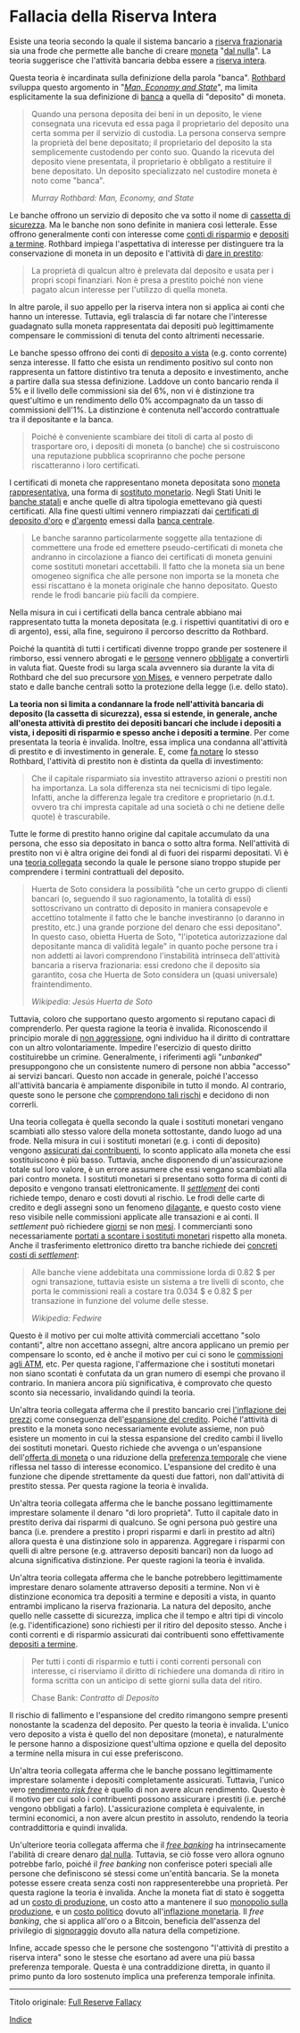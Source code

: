 # Fallacia della Riserva Intera



Esiste una teoria secondo la quale il sistema bancario a [riserva frazionaria](https://en.wikipedia.org/wiki/Fractional-reserve_banking) sia una frode che permette alle banche di creare [moneta](ch101-glossary.md#moneta) "[dal nulla](ch084-thin-air-fallacy.md)". La teoria suggerisce che l'attività bancaria debba essere a [riserva intera](https://en.wikipedia.org/wiki/Full-reserve_banking).

Questa teoria è incardinata sulla definizione della parola "banca". [Rothbard](https://it.wikipedia.org/wiki/Murray_Rothbard) sviluppa questo argomento in "[_Man, Economy and State_](https://mises.org/library/man-economy-and-state-power-and-market/html)", ma limita esplicitamente la sua definizione di [banca](https://mises.org/library/man-economy-and-state-power-and-market/html/pp/1086) a quella di "deposito" di moneta.

> Quando una persona deposita dei beni in un deposito, le viene consegnata una ricevuta ed essa paga il proprietario del deposito una certa somma per il servizio di custodia. La persona conserva sempre la proprietà del bene depositato; il proprietario del deposito la sta semplicemente custodendo per conto suo. Quando la ricevuta del deposito viene presentata, il proprietario è obbligato a restituire il bene depositato. Un deposito specializzato nel custodire moneta è noto come "banca".
>
> *Murray Rothbard: Man, Economy, and State*

Le banche offrono un servizio di deposito che va sotto il nome di [cassetta di sicurezza](https://it.wikipedia.org/wiki/Cassetta_di_sicurezza). Ma le banche non sono definite in maniera così letterale. Esse offrono generalmente conti con interesse come [conti di risparmio](https://en.wikipedia.org/wiki/Savings_account) e [depositi a termine](https://en.wikipedia.org/wiki/Time_deposit). Rothbard impiega l'aspettativa di interesse per distinguere tra la conservazione di moneta in un deposito e l'attività di [dare in prestito](ch101-glossary.md#dare-in-prestito---investire):

> La proprietà di qualcun altro è prelevata dal deposito e usata per i propri scopi finanziari. Non è presa a prestito poiché non viene pagato alcun interesse per l'utilizzo di quella moneta.

In altre parole, il suo appello per la riserva intera non si applica ai conti che hanno un interesse. Tuttavia, egli tralascia di far notare che l'interesse guadagnato sulla moneta rappresentata dai depositi può legittimamente compensare le commissioni di tenuta del conto altrimenti necessarie. 

Le banche spesso offrono dei conti di [deposito a vista](https://en.wikipedia.org/wiki/Transaction_account) (e.g. conto corrente) senza interesse. Il fatto che esista un rendimento positivo sul conto non rappresenta un fattore distintivo tra tenuta a deposito e investimento, anche a partire dalla sua stessa definizione. Laddove un conto bancario renda il 5% e il livello delle commissioni sia del 6%, non vi è distinzione tra quest'ultimo e un rendimento dello 0% accompagnato da un tasso di commissioni dell'1%. La distinzione è contenuta nell'accordo contrattuale tra il depositante e la banca. 

> Poiché è conveniente scambiare dei titoli di carta al posto di trasportare oro, i depositi di moneta (o banche) che si costruiscono una reputazione pubblica scopriranno che poche persone riscatteranno i loro certificati.

I certificati di moneta che rappresentano moneta depositata sono [moneta rappresentativa](https://en.wikipedia.org/wiki/Representative_money), una forma di [sostituto monetario](https://wiki.mises.org/wiki/Money_substitutes). Negli Stati Uniti le [banche statali](https://en.wikipedia.org/wiki/State_bank) e anche quelle di altra tipologia emettevano già questi certificati. Alla fine questi ultimi vennero rimpiazzati dai [certificati di deposito d'oro](https://en.wikipedia.org/wiki/Gold_certificate) e [d'argento](https://en.wikipedia.org/wiki/Silver_certificate) emessi dalla [banca centrale](https://it.wikipedia.org/wiki/Banca_centrale).

> Le banche saranno particolarmente soggette alla tentazione di commettere una frode ed emettere pseudo-certificati di moneta che andranno in circolazione a fianco dei certificati di moneta genuini come sostituti monetari accettabili. Il fatto che la moneta sia un bene omogeneo significa che alle persone non importa se la moneta che essi riscattano è la moneta originale che hanno depositato. Questo rende le frodi bancarie più facili da compiere.

Nella misura in cui i certificati della banca centrale abbiano mai rappresentato tutta la moneta depositata (e.g. i rispettivi quantitativi di oro e di argento), essi, alla fine, seguirono il percorso descritto da Rothbard. 

Poiché la quantità di tutti i certificati divenne troppo grande per sostenere il rimborso, essi vennero abrogati e le [persone](ch101-glossary.md#persona) vennero [obbligate](https://en.wikipedia.org/wiki/Gold_Reserve_Act) a convertirli in valuta fiat. Queste frodi su larga scala avvennero sia durante la vita di Rothbard che del suo precursore [von Mises](https://it.wikipedia.org/wiki/Ludwig_von_Mises), e vennero perpetrate dallo stato e dalle banche centrali sotto la protezione della legge (i.e. dello stato).

**La teoria non si limita a condannare la frode nell'attività bancaria di deposito (la cassetta di sicurezza), essa si estende, in generale, anche all'onesta attività di prestito dei depositi bancari che include i depositi a vista, i depositi di risparmio e spesso anche i depositi a termine**. Per come presentata la teoria è invalida. Inoltre, essa implica una condanna all'attività di prestito e di investimento in generale. E, come [fa notare](https://mises.org/library/man-economy-and-state-power-and-market/html/p/996) lo stesso Rothbard, l'attività di prestito non è distinta da quella di investimento:

> Che il capitale risparmiato sia investito attraverso azioni o prestiti non ha importanza. La sola differenza sta nei tecnicismi di tipo legale. Infatti, anche la differenza legale tra creditore e proprietario (n.d.t. ovvero tra chi impresta capitale ad una società o chi ne detiene delle quote) è trascurabile.

Tutte le forme di prestito hanno origine dal capitale accumulato da una persona, che esso sia depositato in banca o sotto altra forma. Nell'attività di prestito non vi è altra origine dei fondi al di fuori dei risparmi depositati. Vi è una [teoria collegata](https://en.wikipedia.org/wiki/Jes%C3%BAs_Huerta_de_Soto#Austrian_business_cycle_and_full_reserve_banking) secondo la quale le persone siano troppo stupide per comprendere i termini contrattuali del deposito.

> Huerta de Soto considera la possibilità "che un certo gruppo di clienti bancari (o, seguendo il suo ragionamento, la totalità di essi) sottoscrivano un contratto di deposito in maniera consapevole e accettino totalmente il fatto che le banche investiranno (o daranno in prestito, etc.) una grande porzione del denaro che essi depositano". In questo caso, obietta Huerta de Soto, "l'ipotetica autorizzazione dal depositante manca di validità legale" in quanto poche persone tra i non addetti ai lavori comprendono l'instabilità intrinseca dell'attività bancaria a riserva frazionaria: essi credono che il deposito sia garantito, cosa che Huerta de Soto considera un (quasi universale) fraintendimento.
> 
> *Wikipedia: Jesús Huerta de Soto*

Tuttavia, coloro che supportano questo argomento si reputano capaci di comprenderlo. Per questa ragione la teoria è invalida. Riconoscendo il principio morale di [non aggressione](https://it.wikipedia.org/wiki/Principio_di_non_aggressione), ogni individuo ha il diritto di contrattare con un altro volontariamente. Impedire l'esercizio di questo diritto costituirebbe un crimine. Generalmente, i riferimenti agli "_unbanked_" presuppongono  che un consistente numero di persone non abbia "accesso" ai servizi bancari. Questo non accade in generale, poiché l'accesso all'attività bancaria è ampiamente disponibile in tutto il mondo. Al contrario, queste sono le persone che [comprendono tali rischi](https://www.reuters.com/article/zimbabwe-crisis-cbank/zimbabwe-c-bank-says-raided-private-bank-accounts-idUSLK23553320090420) e decidono di non correrli.

Una teoria collegata è quella secondo la quale i sostituti monetari vengano scambiati allo stesso valore della moneta sottostante, dando luogo ad una frode. Nella misura in cui i sostituti monetari (e.g. i conti di deposito) vengono [assicurati dai contribuenti](https://www.fdic.gov/), lo sconto applicato alla moneta che essi sostituiscono è più basso. Tuttavia, anche disponendo di un'assicurazione totale sul loro valore, è un errore assumere che essi vengano scambiati alla pari contro moneta. I sostituti monetari si presentano sotto forma di conti di deposito e vengono transati elettronicamente. Il [_settlement_](https://en.wikipedia.org/wiki/Settlement_(finance)) dei conti richiede tempo, denaro e costi dovuti al rischio. Le frodi delle carte di credito e degli assegni sono un fenomeno [dilagante](https://en.wikipedia.org/wiki/Credit_card_fraud), e questo costo viene reso visibile nelle commissioni applicate alle transazioni e ai conti. Il _settlement_ può richiedere [giorni](https://en.wikipedia.org/wiki/Cheque_clearing) se non [mesi](https://en.wikipedia.org/wiki/Chargeback). I commercianti sono necessariamente [portati a scontare i sostituti monetari](https://en.wikipedia.org/wiki/Merchant_account#Discount_rates) rispetto alla moneta. Anche il trasferimento elettronico diretto tra banche richiede dei [concreti costi di _settlement_](https://en.wikipedia.org/wiki/Fedwire):

> Alle banche viene addebitata una commissione lorda di 0.82 $ per ogni transazione, tuttavia esiste un sistema a tre livelli di sconto, che porta le commissioni reali a costare tra 0.034 $ e 0.82 $ per transazione in funzione del volume delle stesse.
> 
> *Wikipedia: Fedwire*

Questo è il motivo per cui molte attività commerciali accettano "solo contanti", altre non accettano assegni, altre ancora applicano un premio per compensare lo sconto, ed è anche il motivo per cui ci sono le [commissioni agli ATM](https://en.wikipedia.org/wiki/ATM_usage_fees), etc. Per questa ragione, l'affermazione che i sostituti monetari non siano scontati è confutata da un gran numero di esempi che provano il contrario. In maniera ancora più significativa, è comprovato che questo sconto sia necessario, invalidando quindi la teoria.

Un'altra teoria collegata afferma che il prestito bancario crei [l'inflazione dei prezzi](https://en.wikipedia.org/wiki/Inflation) come conseguenza dell'[espansione del credito](ch046-credit-expansion-fallacy.md). Poiché l'attività di prestito e la moneta sono necessariamente evolute assieme, non può esistere un momento in cui la stessa espansione del credito cambi il livello dei sostituti monetari. Questo richiede che avvenga o un'espansione dell'[offerta di moneta](https://en.wikipedia.org/wiki/Gold_mining) o una riduzione della [preferenza temporale](ch085-time-preference-fallacy.md) che viene riflessa nel tasso di interesse economico. L'espansione del credito è una funzione che dipende strettamente da questi due fattori, non dall'attività di prestito stessa. Per questa ragione la teoria è invalida.

Un'altra teoria collegata afferma che le banche possano legittimamente imprestare solamente il denaro "di loro proprietà". Tutto il capitale dato in prestito deriva dai risparmi di qualcuno. Se ogni persona può gestire una banca (i.e. prendere a prestito i propri risparmi e darli in prestito ad altri) allora questa è una distinzione solo in apparenza. Aggregare i risparmi con quelli di altre persone (e.g. attraverso depositi bancari) non da luogo ad alcuna significativa distinzione. Per queste ragioni la teoria è invalida.

Un'altra teoria collegata afferma che le banche potrebbero legittimamente imprestare denaro solamente attraverso depositi a termine. Non vi è distinzione economica tra depositi a termine e depositi a vista, in quanto entrambi implicano la riserva frazionaria. La natura del deposito, anche quello nelle cassette di sicurezza, implica che il tempo e altri tipi di vincolo (e.g. l'identificazione) sono richiesti per il ritiro del deposito stesso. Anche i conti correnti e di risparmio assicurati dai contribuenti sono effettivamente [depositi a termine](https://www.chase.com/content/dam/chasecom/en/checking/documents/deposit_account_agreement.pdf).

> Per tutti i conti di risparmio e tutti i conti correnti personali con interesse, ci riserviamo il diritto di richiedere una domanda di ritiro in forma scritta con un anticipo di sette giorni sulla data del ritiro.
>
> Chase Bank: *Contratto di Deposito*

Il rischio di fallimento e l'espansione del credito rimangono sempre presenti nonostante la scadenza del deposito. Per questo la teoria è invalida. L'unico vero deposito a vista è quello del non depositare (moneta), e naturalmente le persone hanno a disposizione quest'ultima opzione e quella del deposito a termine nella misura in cui esse preferiscono.

Un'altra teoria collegata afferma che le banche possano legittimamente imprestare solamente i depositi completamente assicurati. Tuttavia, l'unico vero [rendimento _risk free_](ch078-risk-free-return-fallacy.md) è quello di non avere alcun rendimento. Questo è il motivo per cui solo i contribuenti possono assicurare i prestiti (i.e. perché vengono obbligati a farlo). L'assicurazione completa è equivalente, in termini economici, a non avere alcun prestito in assoluto, rendendo la teoria contraddittoria e quindi invalida.

Un'ulteriore teoria collegata afferma che il [_free banking_](https://en.wikipedia.org/wiki/Free_banking) ha intrinsecamente l'abilità di creare denaro [dal nulla](ch084-thin-air-fallacy.md). Tuttavia, se ciò fosse vero allora ognuno potrebbe farlo, poiché il _free banking_ non conferisce poteri speciali alle persone che definiscono sé stessi come un'entità bancaria. Se la moneta potesse essere creata senza costi non rappresenterebbe una proprietà. Per questa ragione la teoria è invalida. Anche la moneta fiat di stato è soggetta ad un [costo di produzione](https://www.federalreserve.gov/faqs/currency_12771.htm), un costo atto a mantenere il suo [monopolio sulla produzione](https://en.wikipedia.org/wiki/Counterfeit), e un [costo politico](https://it.wikipedia.org/wiki/Crisi_in_Venezuela) dovuto all'[inflazione monetaria](https://en.wikipedia.org/wiki/Monetary_inflation). Il _free banking_, che si applica all'oro o a Bitcoin, beneficia dell'assenza del privilegio di [signoraggio](https://it.wikipedia.org/wiki/Signoraggio) dovuto alla natura della competizione.

Infine, accade spesso che le persone che sostengono "l'attività di prestito a riserva intera" sono le stesse che esortano ad avere una più bassa preferenza temporale. Questa è una contraddizione diretta, in quanto il primo punto da loro sostenuto implica una preferenza temporale infinita.

---

Titolo originale: [Full Reserve Fallacy](https://github.com/libbitcoin/libbitcoin-system/wiki/Full-Reserve-Fallacy)

[Indice](/README.md)
